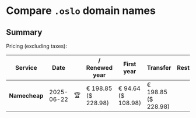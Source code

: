# Compare `.oslo` domain names

## Summary

Pricing (excluding taxes):

| Service | Date |  | / Renewed year | First year | Transfer | Restoration |
|--|--|--|--|--|--|--|
| **Namecheap** | 2025-06-22 | 🏆 | € 198.85<br>($ 228.98) | € 94.64<br>($ 108.98) | € 198.85<br>($ 228.98) |  |
